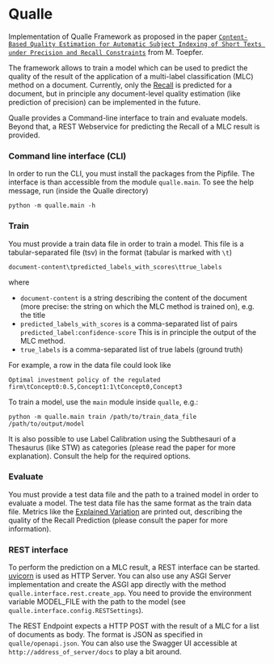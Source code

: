 # Qualle

Implementation of Qualle Framework as proposed in the paper
[``Content-Based Quality Estimation for Automatic Subject Indexing of Short Texts
under Precision and Recall Constraints``](https://doi.org/10.1007/978-3-030-00066-0_1) from M. Toepfer.

The framework allows to train a model which can be used to predict
the quality of the result of the application of a multi-label classification (MLC) 
method on a  document. Currently, only the
[Recall](https://en.wikipedia.org/wiki/Precision_and_recall) 
is predicted for a document, but in principle
any document-level quality estimation (like prediction of precision) can be 
implemented in the future.

Qualle provides a Command-line interface to train
and evaluate models. Beyond that, a REST Webservice for predicting
the Recall of a MLC result is provided.

### Command line interface (CLI)
In order to run the CLI, you must install the packages from the Pipfile.
The interface is than accessible from the module ``qualle.main``. To
see the help message, run (inside the Qualle directory)

``python -m qualle.main -h``


### Train
You must provide a train data file in order to train a model. 
This file is a tabular-separated file (tsv) in the format (tabular is marked with ``\t``)

```document-content\tpredicted_labels_with_scores\ttrue_labels```

where
- ``document-content`` is a string describing the content of the document
(more precise: the string on which the MLC method is trained on), e.g. the title
- ``predicted_labels_with_scores`` is a comma-separated list of pairs ``predicted_label:confidence-score``
This is in principle the output of the MLC method.
- ``true_labels`` is a comma-separated list of true labels (ground truth)

For example, a row in the data file could look like 

``Optimal investment policy of the regulated firm\tConcept0:0.5,Concept1:1\tConcept0,Concept3``

To train a model, use the ``main`` module inside ``qualle``, e.g.:

``python -m qualle.main train /path/to/train_data_file /path/to/output/model``

It is also possible to use Label Calibration using the Subthesauri of a Thesaurus (like STW)
as categories (please read the paper for more explanation). Consult the help for the required options.

### Evaluate
You must provide a test data file and the path to a trained model in order to evaluate a model.
The test data file has the same format as the train data file. Metrics
like the [Explained Variation](https://en.wikipedia.org/wiki/Explained_variation) are printed out, describing the quality
of the Recall Prediction (please consult the paper for more information).

### REST interface
To perform the prediction on a MLC result, a REST interface can be started. 
[uvicorn](https://www.uvicorn.org/) is used as HTTP Server. You can also use any
ASGI Server implementation and create the ASGI app directly with the method
``qualle.interface.rest.create_app``. You need to provide the environment variable
MODEL_FILE with the path to the model (see ``qualle.interface.config.RESTSettings``).

The REST Endpoint expects a HTTP POST with the result of a MLC for a list of documents
as body. The format is JSON as specified in ``qualle/openapi.json``. You can also use
the Swagger UI accessible at ``http://address_of_server/docs`` to play a bit around.
